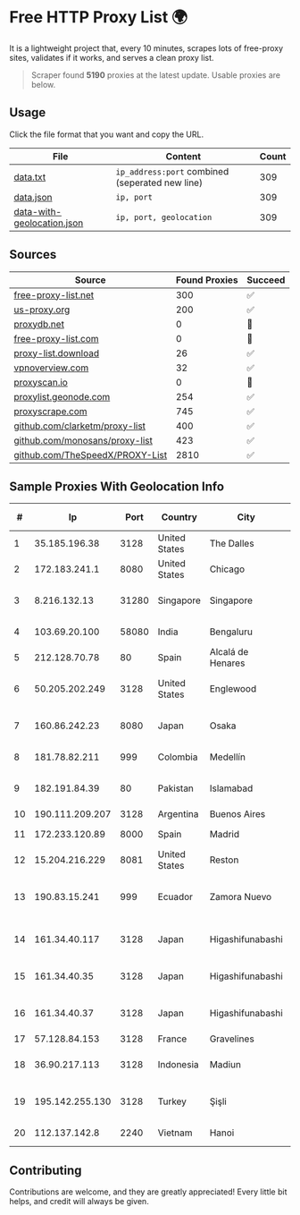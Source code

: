 
# Free HTTP Proxy List 🌍

It is a lightweight project that, every 10 minutes, scrapes lots of free-proxy sites, validates if it works, and serves a clean proxy list.


> Scraper found **5190** proxies at the latest update. Usable proxies are below.

## Usage

Click the file format that you want and copy the URL.


|File|Content|Count|
|----|-------|-----|
|[data.txt](https://raw.githubusercontent.com/themiralay/Proxy-List-World/master/data.txt)|`ip_address:port` combined (seperated new line)|309|
|[data.json](https://raw.githubusercontent.com/themiralay/Proxy-List-World/master/data.json)|`ip, port`|309|
|[data-with-geolocation.json](https://raw.githubusercontent.com/themiralay/Proxy-List-World/master/data-with-geolocation.json)|`ip, port, geolocation`|309|

## Sources

|Source|Found Proxies|Succeed|
|------|-------------|-------|
|[free-proxy-list.net](https://free-proxy-list.net)|300|✅|
|[us-proxy.org](https://www.us-proxy.org)|200|✅|
|[proxydb.net](http://proxydb.net)|0|🚫|
|[free-proxy-list.com](https://free-proxy-list.com/?page=&port=&type%5B%5D=http&type%5B%5D=https&up_time=0&search=Search)|0|🚫|
|[proxy-list.download](https://www.proxy-list.download/HTTP)|26|✅|
|[vpnoverview.com](https://vpnoverview.com/privacy/anonymous-browsing/free-proxy-servers)|32|✅|
|[proxyscan.io](https://www.proxyscan.io)|0|🚫|
|[proxylist.geonode.com](https://proxylist.geonode.com/api/proxy-list?limit=300&page=1&sort_by=lastChecked&sort_type=desc&protocols=http,https)|254|✅|
|[proxyscrape.com](https://api.proxyscrape.com/v2/?request=displayproxies&protocol=http&timeout=10000&country=all&ssl=all&anonymity=all)|745|✅|
|[github.com/clarketm/proxy-list](https://raw.githubusercontent.com/clarketm/proxy-list/master/proxy-list-raw.txt)|400|✅|
|[github.com/monosans/proxy-list](https://raw.githubusercontent.com/monosans/proxy-list/main/proxies/http.txt)|423|✅|
|[github.com/TheSpeedX/PROXY-List](https://raw.githubusercontent.com/TheSpeedX/PROXY-List/master/http.txt)|2810|✅|


## Sample Proxies With Geolocation Info

|#|Ip|Port|Country|City|Internet Service Provider|
|-|--|----|-------|----|-------------------------|
|1|35.185.196.38|3128|United States|The Dalles|Google LLC|
|2|172.183.241.1|8080|United States|Chicago|Microsoft|
|3|8.216.132.13|31280|Singapore|Singapore|Alibaba (US) Technology Co., Ltd.|
|4|103.69.20.100|58080|India|Bengaluru|Allnet Broadband Network PVT LTD|
|5|212.128.70.78|80|Spain|Alcalá de Henares|RedIRIS Provider|
|6|50.205.202.249|3128|United States|Englewood|Comcast Cable Communications, LLC|
|7|160.86.242.23|8080|Japan|Osaka|Sony Network Communications Inc|
|8|181.78.82.211|999|Colombia|Medellín|IFX Networks Argentina S.R.L|
|9|182.191.84.39|80|Pakistan|Islamabad|Pakistan Telecommuication company limited|
|10|190.111.209.207|3128|Argentina|Buenos Aires|CPS|
|11|172.233.120.89|8000|Spain|Madrid|Akamai Technologies, Inc.|
|12|15.204.216.229|8081|United States|Reston|OVH SAS|
|13|190.83.15.241|999|Ecuador|Zamora Nuevo|TAPIA FLORES OSCAR ALDO (FIBRANET ZAMORA)|
|14|161.34.40.117|3128|Japan|Higashifunabashi|NTT PC Communications, Inc.|
|15|161.34.40.35|3128|Japan|Higashifunabashi|NTT PC Communications, Inc.|
|16|161.34.40.37|3128|Japan|Higashifunabashi|NTT PC Communications, Inc.|
|17|57.128.84.153|3128|France|Gravelines|OVH SAS|
|18|36.90.217.113|3128|Indonesia|Madiun|PT. Telekomunikasi Indonesia|
|19|195.142.255.130|3128|Turkey|Şişli|Superonline Iletisim Hizmetleri A.S.|
|20|112.137.142.8|2240|Vietnam|Hanoi|VietNam National University|



## Contributing

Contributions are welcome, and they are greatly appreciated! Every
little bit helps, and credit will always be given.

